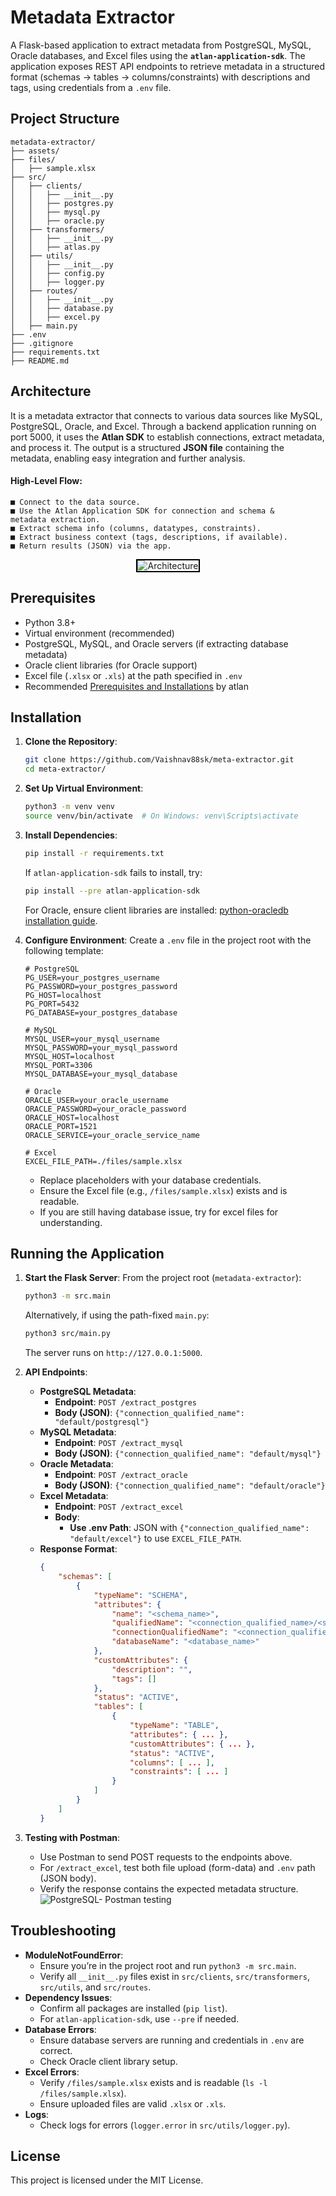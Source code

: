 # Metadata Extractor

A Flask-based application to extract metadata from PostgreSQL, MySQL, Oracle databases, and Excel files using the **`atlan-application-sdk`**. The application exposes REST API endpoints to retrieve metadata in a structured format (schemas → tables → columns/constraints) with descriptions and tags, using credentials from a `.env` file.

## Project Structure

```
metadata-extractor/
├── assets/
├── files/
│   ├── sample.xlsx
├── src/
│   ├── clients/
│   │   ├── __init__.py
│   │   ├── postgres.py
│   │   ├── mysql.py
│   │   ├── oracle.py
│   ├── transformers/
│   │   ├── __init__.py
│   │   ├── atlas.py
│   ├── utils/
│   │   ├── __init__.py
│   │   ├── config.py
│   │   ├── logger.py
│   ├── routes/
│   │   ├── __init__.py
│   │   ├── database.py
│   │   ├── excel.py
│   ├── main.py
├── .env
├── .gitignore
├── requirements.txt
├── README.md
```

## Architecture
It is a metadata extractor that connects to various data sources like MySQL, PostgreSQL, Oracle, and Excel. Through a backend application running on port 5000, it uses the **Atlan SDK** to establish connections, extract metadata, and process it. The output is a structured **JSON file** containing the metadata, enabling easy integration and further analysis.

#### High-Level Flow:
    ■ Connect to the data source.
    ■ Use the Atlan Application SDK for connection and schema &
    metadata extraction.
    ■ Extract schema info (columns, datatypes, constraints).
    ■ Extract business context (tags, descriptions, if available).
    ■ Return results (JSON) via the app.
<p align="center">
  <img src="/assets/sourcesense_architecture.png" alt="Architecture" style="border: 2px solid black;" />
</p>


## Prerequisites

- Python 3.8+
- Virtual environment (recommended)
- PostgreSQL, MySQL, and Oracle servers (if extracting database metadata)
- Oracle client libraries (for Oracle support)
- Excel file (`.xlsx` or `.xls`) at the path specified in `.env`
- Recommended [Prerequisites and Installations](https://github.com/atlanhq/atlan-sample-apps/blob/main/connectors/mysql/README.md) by atlan

## Installation

1. **Clone the Repository**:
   ```bash
   git clone https://github.com/Vaishnav88sk/meta-extractor.git
   cd meta-extractor/
   ```

2. **Set Up Virtual Environment**:
   ```bash
   python3 -m venv venv
   source venv/bin/activate  # On Windows: venv\Scripts\activate
   ```

3. **Install Dependencies**:
   ```bash
   pip install -r requirements.txt
   ```
   If `atlan-application-sdk` fails to install, try:
   ```bash
   pip install --pre atlan-application-sdk
   ```
   For Oracle, ensure client libraries are installed: [python-oracledb installation guide](https://python-oracledb.readthedocs.io/en/latest/user_guide/installation.html).

4. **Configure Environment**:
   Create a `.env` file in the project root with the following template:
   ```plaintext
   # PostgreSQL
   PG_USER=your_postgres_username
   PG_PASSWORD=your_postgres_password
   PG_HOST=localhost
   PG_PORT=5432
   PG_DATABASE=your_postgres_database

   # MySQL
   MYSQL_USER=your_mysql_username
   MYSQL_PASSWORD=your_mysql_password
   MYSQL_HOST=localhost
   MYSQL_PORT=3306
   MYSQL_DATABASE=your_mysql_database

   # Oracle
   ORACLE_USER=your_oracle_username
   ORACLE_PASSWORD=your_oracle_password
   ORACLE_HOST=localhost
   ORACLE_PORT=1521
   ORACLE_SERVICE=your_oracle_service_name

   # Excel
   EXCEL_FILE_PATH=./files/sample.xlsx
   ```
   - Replace placeholders with your database credentials.
   - Ensure the Excel file (e.g., `/files/sample.xlsx`) exists and is readable.
   - If you are still having database issue, try for excel files for understanding.

## Running the Application

1. **Start the Flask Server**:
   From the project root (`metadata-extractor`):
   ```bash
   python3 -m src.main
   ```
   Alternatively, if using the path-fixed `main.py`:
   ```bash
   python3 src/main.py
   ```
   The server runs on `http://127.0.0.1:5000`.

2. **API Endpoints**:
   - **PostgreSQL Metadata**:
     - **Endpoint**: `POST /extract_postgres`
     - **Body (JSON)**: `{"connection_qualified_name": "default/postgresql"}`
   - **MySQL Metadata**:
     - **Endpoint**: `POST /extract_mysql`
     - **Body (JSON)**: `{"connection_qualified_name": "default/mysql"}`
   - **Oracle Metadata**:
     - **Endpoint**: `POST /extract_oracle`
     - **Body (JSON)**: `{"connection_qualified_name": "default/oracle"}`
   - **Excel Metadata**:
     - **Endpoint**: `POST /extract_excel`
     - **Body**:
       - **Use .env Path**: JSON with `{"connection_qualified_name": "default/excel"}` to use `EXCEL_FILE_PATH`.
   - **Response Format**:
     ```json
     {
         "schemas": [
             {
                 "typeName": "SCHEMA",
                 "attributes": {
                     "name": "<schema_name>",
                     "qualifiedName": "<connection_qualified_name>/<schema_name>",
                     "connectionQualifiedName": "<connection_qualified_name>",
                     "databaseName": "<database_name>"
                 },
                 "customAttributes": {
                     "description": "",
                     "tags": []
                 },
                 "status": "ACTIVE",
                 "tables": [
                     {
                         "typeName": "TABLE",
                         "attributes": { ... },
                         "customAttributes": { ... },
                         "status": "ACTIVE",
                         "columns": [ ... ],
                         "constraints": [ ... ]
                     }
                 ]
             }
         ]
     }
     ```

3. **Testing with Postman**:
   - Use Postman to send POST requests to the endpoints above.
   - For `/extract_excel`, test both file upload (form-data) and `.env` path (JSON body).
   - Verify the response contains the expected metadata structure.
   ![PostgreSQL- Postman testing](./assets/postman_testing_postgres.png)

## Troubleshooting

- **ModuleNotFoundError**:
  - Ensure you’re in the project root and run `python3 -m src.main`.
  - Verify all `__init__.py` files exist in `src/clients`, `src/transformers`, `src/utils`, and `src/routes`.
- **Dependency Issues**:
  - Confirm all packages are installed (`pip list`).
  - For `atlan-application-sdk`, use `--pre` if needed.
- **Database Errors**:
  - Ensure database servers are running and credentials in `.env` are correct.
  - Check Oracle client library setup.
- **Excel Errors**:
  - Verify `/files/sample.xlsx` exists and is readable (`ls -l /files/sample.xlsx`).
  - Ensure uploaded files are valid `.xlsx` or `.xls`.
- **Logs**:
  - Check logs for errors (`logger.error` in `src/utils/logger.py`).

<!-- ## Contributing

1. Fork the repository.
2. Create a feature branch (`git checkout -b feature/<feature-name>`).
3. Commit changes (`git commit -m "Add feature"`).
4. Push to the branch (`git push origin feature/<feature-name>`).
5. Open a pull request. -->

## License

This project is licensed under the MIT License.